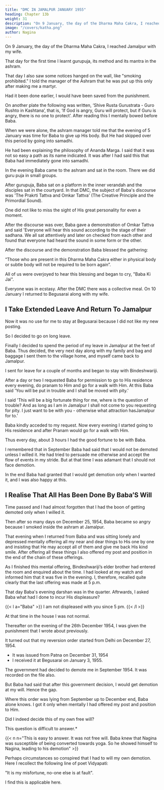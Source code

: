 ```yaml
---
title: "DMC IN JAMALPUR JANUARY 1955"
heading: Chapter 13b
weight: 31
description: "On 9 January, the day of the Dharma Maha Cakra, I reached Jamalpur along with my wife. "
image: "/covers/katha.png"
author: Nagina
---
```




On 9 January, the day of the Dharma Maha Cakra, I reached Jamalpur with my wife. 

That day for the first time I learnt gurupuja, its method and its mantra in the ashram.

That day I also saw some notices hanged on the wall, like "smoking prohibited." I told the manager of the Ashram that he was put up this only after making me a martyr. 

Had it been done earlier, I would have been saved from the punishment. 

On another plate the following was written, ‘Shive Rusta Gurustrata - Guro Rushto in Kashtana’, that is, ‘If God is angry, Guru will protect, but if Guru is angry, there is no one to protect’. After reading this I mentally bowed before Baba.

When we were alone, the ashram manager told me that the evening of 5 January was time for Baba to give up His body. But He had skipped over this period by going into samadhi.

<!-- I had been feeling sad that I had interrupted Baba!  -->

He had been explaining the philosophy of Ananda Marga. I said that it was not so easy a path as its name indicated. It was after I had said this that Baba had immediately gone into samadhi.

In the evening Baba came to the ashram and sat in the room. There we did guru puja in small groups. 

<!-- As we were finishing gurupuja, Baba gave me much affection. Baba's affection was so wonderful. I felt that even if a hundred loving mothers were to assemble and pour their affection simultaneously on a child, even that affection would remain inferior to what Baba gave me.  -->

<!-- These are His ways of love. -->

After gurupuja, Baba sat on a platform in the inner verandah and the disciples sat in the courtyard. In that DMC, the subject of Baba's discourse was 'The Prakrti Tattva and Omkar Tattva' (The Creative Principle and the Primordial Sound). 

<!-- Baba's discourse was clear and sweet, understandable and full of subtle meaning. Everyone
was listening intently to Baba's talk. At the time of DMC Baba looked very divine and
attractive.  -->

One did not like to miss the sight of His great personality for even a moment.

After the discourse was over, Baba gave a demonstration of Omkar Tattva and said 'Everyone will hear this sound according to the stage of their sadhana. We all sat attentively and later on checked from each other and found that everyone had heard the sound in some form or the other.

After the discourse and the demonstration Baba blessed the gathering: 

“Those who are present in this Dharma Maha Cakra either in physical body or subtle body will not be required to be born again”. 

All of us were overjoyed to hear this blessing and began to cry, "Baba Ki Jai".

Everyone was in ecstasy. After the DMC there was a collective meal. On 10 January I returned to Begusarai along with my wife.


## I Take Extended Leave And Return To Jamalpur

Now it was no use for me to stay at Begusarai because I did not like my new posting.

So I decided to go on long leave. 

<!-- On giving some thought as to where I should
stay during my leave, first the idea came that I should go to my native village along with
my family, but this idea did not click. I did not want to go far from Baba. 

Again and again my mind was being drawn to, His feet. I would become sad at even the thought of being at a distance away from Him. My mind was like that proverbial bird on a ship
which after all its flights in the sky again and again returns to the ship itself. Jamalpur and Baba had such attraction for me that my mind refused to rest anywhere else. 

I remember these famous lines of the great poet Surdas in this context:

‘Mero man aat kaham sukh pave jaise uri jahaj ko panchhi puni jahaj pai ave’. (‘The condition of my mind is just like a bird
in the ocean. The bird has no alternative but to come again and
again to the ship’). -->

Finally I decided to spend the period of my leave in Jamalpur at the feet of Baba. Thus decided, the very next day along with my family and bag and baggage I sent them to the village home, and myself came back to Jamalpur. 

I sent for leave for a couple of months and began to stay with Bindeshwariji.

After a day or two I requested Baba for permission to go to His residence every evening, do pranam to Him and go for a walk with Him. At this Baba said 'You will be put in trouble and I shall be moved with pity.'

I said 'This will be a big fortunate thing for me, where is the question of trouble? And as long as I am in Jamalpur I shall not come to you requesting for pity. I just want to be with you - otherwise what attraction hasJamalpur for to.' 

Baba kindly acceded to my request. Now every evening I started going to His residence and after Pranam would go for a walk with Him. 

Thus every day, about 3 hours I had the good fortune to be with Baba.

<!-- One day while sitting alone in Jamalpur, as I was ruminating on the sequence of events,  -->

I remembered that in September Baba had said that I would not be demoted unless I willed it. He had tried to persuade me otherwise and accept the flow of events in my stride. But at that time I was adamant that I should not face demotion. 

In the end Baba had granted that I would get demotion only when I wanted it, and I was also happy at this.


## I Realise That All Has Been Done By Baba’S Will

Time passed and I had almost forgotten that I had the boon of getting demoted only when I willed it. 

Then after so many days on December 25, 1954, Baba became so angry because I smoked inside the ashram at Jamalpur. 

<!-- He was so angry that day that He even did not like to accept my pranam. -->

That evening when I returned from Baba and was sitting lonely and depressed mentally offering all my near and dear things to His one by one and insisting that He may accept all of them and give me back His kind smile. After offering all these things I also offered my post and position in the end of the chain of these offerings. 

As I finished this mental offering, Bindeshwariji’s elder brother had entered the room and enquired about the time. I had looked at my watch and informed him that it was five in
the evening. I, therefore, recalled quite clearly that the last offering was made at 5 p.m.


That day Baba's evening darshan was in the quarter. Aftrwards, I asked Baba what had I done to incur His displeasure?

{{< l a="Baba" >}}
I am not displeased with you since 5 pm.
{{< /l >}}

At that time in the house I was not normal. 

Thereafter on the evening of the 26th December 1954, I was given the punishment that I wrote about previously.

It turned out that my reversion order started from Delhi on December 27, 1954. 
- It was issued from Patna on December 31, 1954
- I received it at Begusarai on January 3, 1955.

The government had decided to demote me in September 1954. It was recorded on the file also. 

But Baba had said that after this government decision, I would get demotion at my will. Hence the gap.

Where this order was lying from September up to December end, Baba alone knows. I got it only when mentally I had offered my post and position to Him.

Did I indeed decide this of my own free will? 

This question is difficult to answer.*

{{< n n="This is easy to answer. It was not free will. Baba knew that Nagina was susceptible of being converted towards yoga. So he showed himself to Nagina, leading to his demotion" >}}

Perhaps circumstances so conspired that I had to will my own demotion. Here I recollect the following line of poet Vidyapati:

"It is my misfortune, no-one else is at fault". 

I find this is applicable here. 

<!-- I got a new realisation that Baba is equally the softest and the hardest at the same time. Anyway this gave me an opportunity to be close to Him. -->
